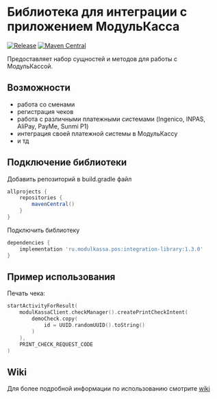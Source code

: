 # Библиотека для интеграции с приложением МодульКасса

[![Release](https://jitpack.io/v/modulkassa/android-integration-sdk.svg)](https://jitpack.io/#modulkassa/android-integration-sdk) [![Maven Central](https://img.shields.io/maven-central/v/ru.modulkassa.pos/integration-library)](https://search.maven.org/artifact/ru.modulkassa.pos/integration-library)

Предоставляет набор сущностей и методов для работы с МодульКассой.

## Возможности

- работа со сменами
- регистрация чеков
- работа с различными платежными системами (Ingenico, INPAS, AliPay, PayMe, Sunmi P1)
- интеграция своей платежной системы в МодульКассу
- и тд

## Подключение библиотеки

Добавить репозиторий в build.gradle файл

```groovy
allprojects {
    repositories {
        mavenCentral()
    }
}
```

Подключить библиотеку

```groovy
dependencies {
    implementation 'ru.modulkassa.pos:integration-library:1.3.0'
}
```

## Пример использования

Печать чека:

```kotlin
startActivityForResult(
    modulKassaClient.checkManager().createPrintCheckIntent(
        demoCheck.copy(
            id = UUID.randomUUID().toString()
        )
    ),
    PRINT_CHECK_REQUEST_CODE
)
```

## Wiki

Для более подробной информации по использованию смотрите [wiki](https://github.com/modulkassa/android-integration-sdk/wiki)
